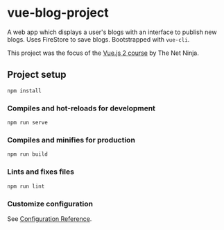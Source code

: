 # vue-blog-project

A web app which displays a user's blogs with an interface to publish new blogs. Uses FireStore to save blogs. Bootstrapped with `vue-cli`.

This project was the focus of the [Vue.js 2 course](https://www.youtube.com/watch?v=5LYrN_cAJoA) by The Net Ninja.

## Project setup
```
npm install
```

### Compiles and hot-reloads for development
```
npm run serve
```

### Compiles and minifies for production
```
npm run build
```

### Lints and fixes files
```
npm run lint
```

### Customize configuration
See [Configuration Reference](https://cli.vuejs.org/config/).

